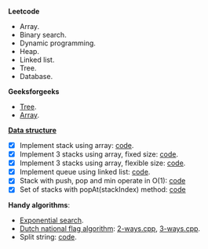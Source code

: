 **Leetcode**
- Array.
- Binary search.
- Dynamic programming.
- Heap.
- Linked list.
- Tree.
- Database.

**Geeksforgeeks**
- [Tree](https://github.com/nhannguyen95/interview-preparation/tree/master/geeksforgeeks/tree).
- [Array](https://github.com/nhannguyen95/interview-preparation/tree/master/geeksforgeeks/array).

**[Data structure](https://github.com/nhannguyen95/interview-preparation/tree/master/data-structure-implementation)**
- [x] Implement stack using array: [code](https://github.com/nhannguyen95/interview-preparation/blob/master/data-structure-implementation/stack-using-array.cpp).
- [x] Implement 3 stacks using array, fixed size: [code](https://github.com/nhannguyen95/interview-preparation/blob/master/data-structure-implementation/fixed-multistack-using-array.cpp).
- [x] Implement 3 stacks using array, flexible size: [code](https://github.com/nhannguyen95/interview-preparation/blob/master/data-structure-implementation/flexible-multistack-using-array.cpp).
- [x] Implement queue using linked list: [code](https://github.com/nhannguyen95/interview-preparation/blob/master/data-structure-implementation/queue-using-linked-list.cpp).
- [x] Stack with push, pop and min operate in O(1): [code](https://github.com/nhannguyen95/interview-preparation/blob/master/data-structure-implementation/stack-min-o1.cpp)
- [x] Set of stacks with popAt(stackIndex) method: [code](https://github.com/nhannguyen95/interview-preparation/blob/master/data-structure-implementation/set-of-stacks-with-popat.cpp)

**Handy algorithms**:
- [Exponential search](https://en.wikipedia.org/wiki/Exponential_search).
- [Dutch national flag algorithm](http://users.monash.edu/~lloyd/tildeAlgDS/Sort/Flag/): [2-ways.cpp](https://github.com/nhannguyen95/interview-preparation/blob/master/handy-algorithms/dnf-2-ways.cpp), [3-ways.cpp](https://github.com/nhannguyen95/interview-preparation/tree/master/handy-algorithms).
- Split string: [code](https://github.com/nhannguyen95/interview-preparation/blob/master/handy-algorithms/split-string.cpp).
